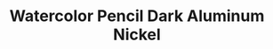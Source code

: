 ---
layout: product
title: "Watercolor Pencil Dark Aluminum Nickel "
price: "150" 
desc: "Drvene bojice"
img_path: "/assets/img/AK10035.webp"
brand: "AK"
available: true
special_offer: false
new: false
soon: false
cat: "060000"
subcat: "060200"
subsubcat: "00"
sifra: "AK10035"
popular: false
spec: false
---